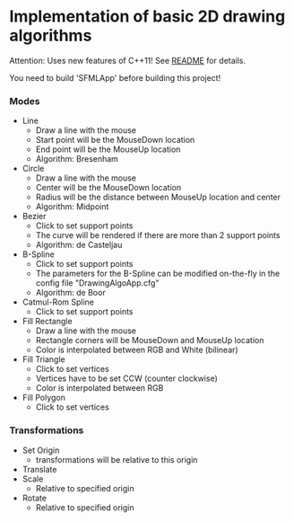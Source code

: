 # Implementation of basic 2D drawing algorithms 

Attention: Uses new features of C++11! See [README](https://github.com/jschmer/MedienInformatik) for details.

You need to build 'SFMLApp' before building this project!

### Modes
* Line
    * Draw a line with the mouse
    * Start point will be the MouseDown location
    * End point will be the MouseUp location
    * Algorithm: Bresenham
* Circle
    * Draw a line with the mouse
    * Center will be the MouseDown location
    * Radius will be the distance between MouseUp location and center
    * Algorithm: Midpoint
* Bezier
    * Click to set support points
    * The curve will be rendered if there are more than 2 support points
    * Algorithm: de Casteljau
* B-Spline
    * Click to set support points
    * The parameters for the B-Spline can be modified on-the-fly in the config file "DrawingAlgoApp.cfg"
    * Algorithm: de Boor
* Catmul-Rom Spline
    * Click to set support points
* Fill Rectangle
    * Draw a line with the mouse
    * Rectangle corners will be MouseDown and MouseUp location
    * Color is interpolated between RGB and White (bilinear)
* Fill Triangle
    * Click to set vertices
    * Vertices have to be set CCW (counter clockwise)
    * Color is interpolated between RGB
* Fill Polygon
    * Click to set vertices
    
### Transformations
* Set Origin
    * transformations will be relative to this origin
* Translate
* Scale
    * Relative to specified origin
* Rotate
    * Relative to specified origin
